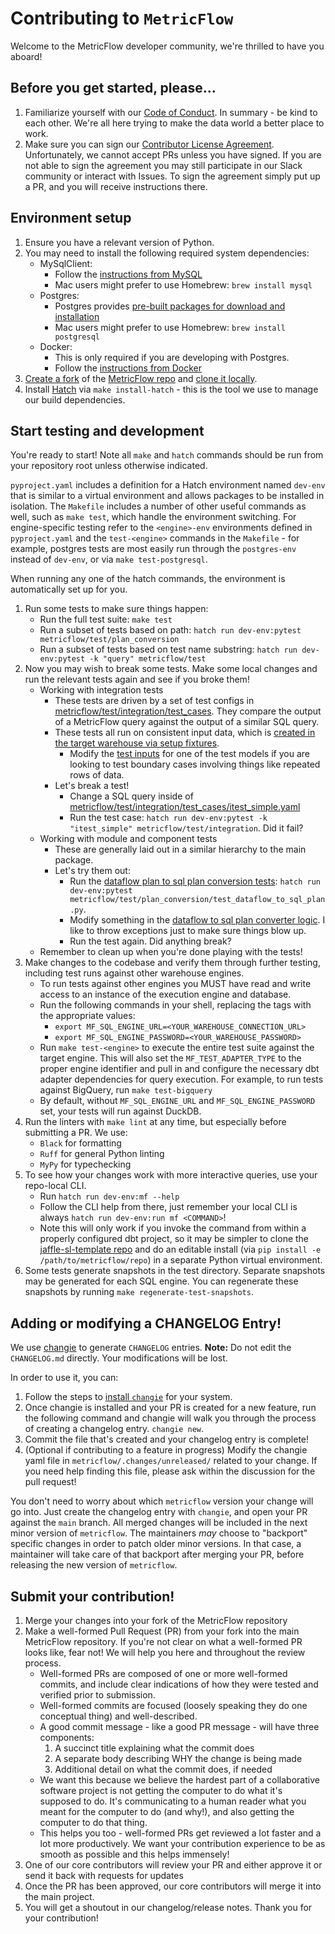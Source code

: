 # Contributing to `MetricFlow`

Welcome to the MetricFlow developer community, we're thrilled to have you aboard!

## Before you get started, please...

1. Familiarize yourself with our [Code of Conduct](https://www.getdbt.com/community/code-of-conduct/#:~:text=We%20want%20everyone%20to%20have,don't%20be%20a%20jerk.). In summary - be kind to each other. We're all here trying to make the data world a better place to work.
2. Make sure you can sign our [Contributor License Agreement](https://docs.getdbt.com/community/resources/contributor-license-agreements). Unfortunately, we cannot accept PRs unless you have signed. If you are not able to sign the agreement you may still participate in our Slack community or interact with Issues. To sign the agreement simply put up a PR, and you will receive instructions there.

## Environment setup

1. Ensure you have a relevant version of Python.
2. You may need to install the following required system dependencies:
    - MySqlClient:
        - Follow the [instructions from MySQL](https://dev.mysql.com/doc/mysql-getting-started/en/)
        - Mac users might prefer to use Homebrew: `brew install mysql`
    - Postgres:
        - Postgres provides [pre-built packages for download and installation](https://www.postgresql.org/download/)
        - Mac users might prefer to use Homebrew: `brew install postgresql`
    - Docker:
        - This is only required if you are developing with Postgres.
        - Follow the [instructions from Docker](https://docs.docker.com/get-docker/)
3. [Create a fork](https://docs.github.com/en/get-started/quickstart/fork-a-repo) of the [MetricFlow repo](https://github.com/dbt-labs/metricflow) and [clone it locally](https://docs.github.com/en/repositories/creating-and-managing-repositories/cloning-a-repository).
4. Install [Hatch](https://github.com/pypa/hatch) via `make install-hatch` - this is the tool we use to manage our build dependencies.

## Start testing and development

You're ready to start! Note all `make` and `hatch` commands should be run from your repository root unless otherwise indicated.

`pyproject.yaml` includes a definition for a Hatch environment named `dev-env` that is similar to a virtual environment
and allows packages to be installed in isolation. The `Makefile` includes a number of other useful commands as well, such as `make test`, which handle the environment switching. For engine-specific testing refer to the `<engine>-env` environments defined in `pyproject.yaml` and the `test-<engine>` commands in the `Makefile` - for example, postgres tests are most easily run through the `postgres-env` instead of `dev-env`, or via `make test-postgresql`.

When running any one of the hatch commands, the environment is automatically set up for you.

1. Run some tests to make sure things happen:
    - Run the full test suite: `make test`
    - Run a subset of tests based on path: `hatch run dev-env:pytest metricflow/test/plan_conversion`
    - Run a subset of tests based on test name substring: `hatch run dev-env:pytest -k "query" metricflow/test`
2. Now you may wish to break some tests. Make some local changes and run the relevant tests again and see if you broke them!
    - Working with integration tests
        - These tests are driven by a set of test configs in [metricflow/test/integration/test_cases](metricflow/test/integration/test_cases/). They compare the output of a MetricFlow query against the output of a similar SQL query.
        - These tests all run on consistent input data, which is [created in the target warehouse via setup fixtures](metricflow/test/fixtures/table_fixtures.py).
            - Modify the [test inputs](https://github.com/dbt-labs/metricflow/tree/main/metricflow/test/fixtures/source_table_snapshots) for one of the test models if you are looking to test boundary cases involving things like repeated rows of data.
        - Let's break a test!
            - Change a SQL query inside of [metricflow/test/integration/test_cases/itest_simple.yaml](metricflow/test/integration/test_cases/itest_simple.yaml)
            - Run the test case: `hatch run dev-env:pytest -k "itest_simple" metricflow/test/integration`. Did it fail?
    - Working with module and component tests
        - These are generally laid out in a similar hierarchy to the main package.
        - Let's try them out:
            - Run the [dataflow plan to sql plan conversion tests](metricflow/test/plan_conversion/test_dataflow_to_sql_plan.py): `hatch run dev-env:pytest metricflow/test/plan_conversion/test_dataflow_to_sql_plan.py`.
            - Modify something in the [dataflow to sql plan converter logic](metricflow/plan_conversion/dataflow_to_sql.py). I like to throw exceptions just to make sure things blow up.
            - Run the test again. Did anything break?
    - Remember to clean up when you're done playing with the tests!
3. Make changes to the codebase and verify them through further testing, including test runs against other warehouse engines.
    - To run tests against other engines you MUST have read and write access to an instance of the execution engine and database.
    - Run the following commands in your shell, replacing the tags with the appropriate values:
        - `export MF_SQL_ENGINE_URL=<YOUR_WAREHOUSE_CONNECTION_URL>`
        - `export MF_SQL_ENGINE_PASSWORD=<YOUR_WAREHOUSE_PASSWORD>`
    - Run `make test-<engine>` to execute the entire test suite against the target engine. This will also set the `MF_TEST_ADAPTER_TYPE` to the proper engine identifier and pull in and configure the necessary dbt adapter dependencies for query execution. For example, to run tests against BigQuery, run `make test-bigquery`
    - By default, without `MF_SQL_ENGINE_URL` and `MF_SQL_ENGINE_PASSWORD` set, your tests will run against DuckDB.
4. Run the linters with `make lint` at any time, but especially before submitting a PR. We use:
    - `Black` for formatting
    - `Ruff` for general Python linting
    - `MyPy` for typechecking
5. To see how your changes work with more interactive queries, use your repo-local CLI.
    - Run `hatch run dev-env:mf --help`
    - Follow the CLI help from there, just remember your local CLI is always `hatch run dev-env:run mf <COMMAND>`!
    - Note this will only work if you invoke the command from within a properly configured dbt project, so it may be simpler to clone the [jaffle-sl-template repo](https://github.com/dbt-labs/jaffle-sl-template) and do an editable install (via `pip install -e /path/to/metricflow/repo`) in a separate Python virtual environment.
6. Some tests generate snapshots in the test directory. Separate snapshots may be generated for each SQL engine. You can regenerate these snapshots by running `make regenerate-test-snapshots`.

## Adding or modifying a CHANGELOG Entry!

We use [changie](https://changie.dev) to generate `CHANGELOG` entries. **Note:** Do not edit the `CHANGELOG.md` directly. Your modifications will be lost.

In order to use it, you can:

1. Follow the steps to [install `changie`](https://changie.dev/guide/installation/) for your system.
2. Once changie is installed and your PR is created for a new feature, run the following command and changie will walk you through the process of creating a changelog entry. `changie new`.
3. Commit the file that's created and your changelog entry is complete!
4. (Optional if contributing to a feature in progress) Modify the changie yaml file in `metricflow/.changes/unreleased/` related to your change. If you need help finding this file, please ask within the discussion for the pull request!

You don't need to worry about which `metricflow` version your change will go into. Just create the changelog entry with `changie`, and open your PR against the `main` branch. All merged changes will be included in the next minor version of `metricflow`. The maintainers _may_ choose to "backport" specific changes in order to patch older minor versions. In that case, a maintainer will take care of that backport after merging your PR, before releasing the new version of `metricflow`.

## Submit your contribution!

1. Merge your changes into your fork of the MetricFlow repository
2. Make a well-formed Pull Request (PR) from your fork into the main MetricFlow repository. If you're not clear on what a well-formed PR looks like, fear not! We will help you here and throughout the review process.
    - Well-formed PRs are composed of one or more well-formed commits, and include clear indications of how they were tested and verified prior to submission.
    - Well-formed commits are focused (loosely speaking they do one conceptual thing) and well-described.
    - A good commit message - like a good PR message - will have three components:
        1. A succinct title explaining what the commit does
        2. A separate body describing WHY the change is being made
        3. Additional detail on what the commit does, if needed
    - We want this because we believe the hardest part of a collaborative software project is not getting the computer to do what it's supposed to do. It's communicating to a human reader what you meant for the computer to do (and why!), and also getting the computer to do that thing.
    - This helps you too - well-formed PRs get reviewed a lot faster and a lot more productively. We want your contribution experience to be as smooth as possible and this helps immensely!
3. One of our core contributors will review your PR and either approve it or send it back with requests for updates
4. Once the PR has been approved, our core contributors will merge it into the main project.
5. You will get a shoutout in our changelog/release notes. Thank you for your contribution!
